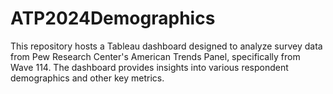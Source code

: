 # ATP2024Demographics
This repository hosts a Tableau dashboard designed to analyze survey data from Pew Research Center's American Trends Panel, specifically from Wave 114. The dashboard provides insights into various respondent demographics and other key metrics.

